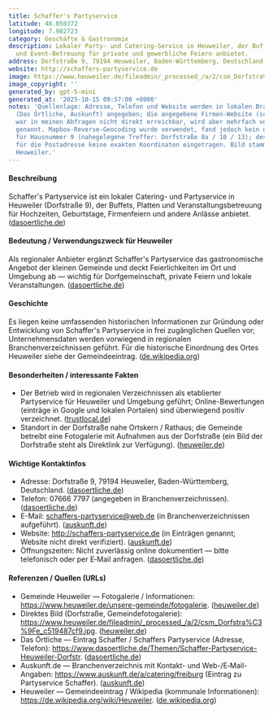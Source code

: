 ```yaml
---
title: Schaffer's Partyservice
latitude: 48.050372
longitude: 7.902723
category: Geschäfte & Gastronomie
description: Lokaler Party- und Catering-Service in Heuweiler, der Buffets, Platten
  und Event-Betreuung für private und gewerbliche Feiern anbietet.
address: Dorfstraße 9, 79194 Heuweiler, Baden-Württemberg, Deutschland
website: http://schaffers-partyservice.de
image: https://www.heuweiler.de/fileadmin/_processed_/a/2/csm_Dorfstra%C3%9Fe_c519487cf9.jpg
image_copyright: ''
generated_by: gpt-5-mini
generated_at: '2025-10-15 09:57:00 +0000'
notes: 'Quellenlage: Adresse, Telefon und Website werden in lokalen Branchenbüchern
  (Das Örtliche, Auskunft) angegeben; die angegebene Firmen‑Website (schaffers-partyservice.de)
  war in meinen Abfragen nicht direkt erreichbar, wird aber mehrfach von Branchenverzeichnissen
  genannt. Mapbox-Reverse-Geocoding wurde verwendet, fand jedoch kein direktes Trefferpaar
  für Hausnummer 9 (nahegelegene Treffer: Dorfstraße 8a / 10 / 13); deshalb wurden
  für die Postadresse keine exakten Koordinaten eingetragen. Bild stammt von der Gemeindefotogalerie
  Heuweiler.'
---
```

#### Beschreibung
Schaffer's Partyservice ist ein lokaler Catering- und Partyservice in Heuweiler (Dorfstraße 9), der Buffets, Platten und Veranstaltungsbetreuung für Hochzeiten, Geburtstage, Firmenfeiern und andere Anlässe anbietet. ([dasoertliche.de](https://www.dasoertliche.de/Themen/Schaffer-Partyservice-Heuweiler-Dorfstr))

#### Bedeutung / Verwendungszweck für Heuweiler
Als regionaler Anbieter ergänzt Schaffer's Partyservice das gastronomische Angebot der kleinen Gemeinde und deckt Feierlichkeiten im Ort und Umgebung ab — wichtig für Dorfgemeinschaft, private Feiern und lokale Veranstaltungen. ([dasoertliche.de](https://www.dasoertliche.de/Themen/Schaffer-Partyservice-Heuweiler-Dorfstr))

#### Geschichte
Es liegen keine umfassenden historischen Informationen zur Gründung oder Entwicklung von Schaffer's Partyservice in frei zugänglichen Quellen vor; Unternehmensdaten werden vorwiegend in regionalen Branchenverzeichnissen geführt. Für die historische Einordnung des Ortes Heuweiler siehe der Gemeindeeintrag. ([de.wikipedia.org](https://de.wikipedia.org/wiki/Heuweiler?utm_source=openai))

#### Besonderheiten / interessante Fakten
- Der Betrieb wird in regionalen Verzeichnissen als etablierter Partyservice für Heuweiler und Umgebung geführt; Online-Bewertungen (einträge in Google und lokalen Portalen) sind überwiegend positiv verzeichnet. ([trustlocal.de](https://trustlocal.de/baden-w%C3%BCrttemberg/gundelfingen/catering/partyservice-schaffer/?utm_source=openai))  
- Standort in der Dorfstraße nahe Ortskern / Rathaus; die Gemeinde betreibt eine Fotogalerie mit Aufnahmen aus der Dorfstraße (ein Bild der Dorfstraße steht als Direktlink zur Verfügung). ([heuweiler.de](https://www.heuweiler.de/unsere-gemeinde/fotogalerie))

#### Wichtige Kontaktinfos
- Adresse: Dorfstraße 9, 79194 Heuweiler, Baden-Württemberg, Deutschland. ([dasoertliche.de](https://www.dasoertliche.de/Themen/Schaffer-Partyservice-Heuweiler-Dorfstr))  
- Telefon: 07666 7797 (angegeben in Branchenverzeichnissen). ([dasoertliche.de](https://www.dasoertliche.de/Themen/Schaffer-Partyservice-Heuweiler-Dorfstr))  
- E-Mail: schaffers-partyservice@web.de (in Branchenverzeichnissen aufgeführt). ([auskunft.de](https://www.auskunft.de/a/catering/freiburg?utm_source=openai))  
- Website: http://schaffers-partyservice.de (in Einträgen genannt; Website nicht direkt verifiziert). ([auskunft.de](https://www.auskunft.de/a/catering/freiburg?utm_source=openai))  
- Öffnungszeiten: Nicht zuverlässig online dokumentiert — bitte telefonisch oder per E‑Mail anfragen. ([dasoertliche.de](https://www.dasoertliche.de/Themen/Schaffer-Partyservice-Heuweiler-Dorfstr))

#### Referenzen / Quellen (URLs)
- Gemeinde Heuweiler — Fotogalerie / Informationen: https://www.heuweiler.de/unsere-gemeinde/fotogalerie. ([heuweiler.de](https://www.heuweiler.de/unsere-gemeinde/fotogalerie))  
- Direktes Bild (Dorfstraße, Gemeindefotogalerie): https://www.heuweiler.de/fileadmin/_processed_/a/2/csm_Dorfstra%C3%9Fe_c519487cf9.jpg. ([heuweiler.de](https://www.heuweiler.de/fileadmin/_processed_/a/2/csm_Dorfstra%C3%9Fe_c519487cf9.jpg))  
- Das Örtliche — Eintrag Schaffer / Schaffers Partyservice (Adresse, Telefon): https://www.dasoertliche.de/Themen/Schaffer-Partyservice-Heuweiler-Dorfstr. ([dasoertliche.de](https://www.dasoertliche.de/Themen/Schaffer-Partyservice-Heuweiler-Dorfstr))  
- Auskunft.de — Branchenverzeichnis mit Kontakt- und Web-/E‑Mail-Angaben: https://www.auskunft.de/a/catering/freiburg (Eintrag zu Partyservice Schaffer). ([auskunft.de](https://www.auskunft.de/a/catering/freiburg?utm_source=openai))  
- Heuweiler — Gemeindeeintrag / Wikipedia (kommunale Informationen): https://de.wikipedia.org/wiki/Heuweiler. ([de.wikipedia.org](https://de.wikipedia.org/wiki/Heuweiler?utm_source=openai))
